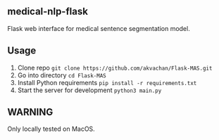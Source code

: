 ## medical-nlp-flask

Flask web interface for medical sentence segmentation model.

## Usage

1. Clone repo `git clone https://github.com/akvachan/Flask-MAS.git`
2. Go into directory `cd Flask-MAS`
3. Install Python requirements `pip install -r requirements.txt`
4. Start the server for development `python3 main.py`

## WARNING

Only locally tested on MacOS.
